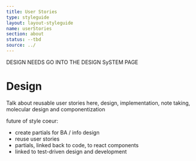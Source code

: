```yaml
---
title: User Stories
type: styleguide
layout: layout-styleguide
name: userStories
section: about
status: --tbd
source: ../
---
```


<main markdown="1">

DESIGN NEEDS GO INTO THE DESIGN SySTEM PAGE


# Design

Talk about reusable user stories here, design, implementation, note taking, molecular design and componentization

future of style coeur:

- create partials for BA / info design
- reuse user stories
- partials, linked back to code, to react components
- linked to test-driven design and development